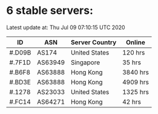 # 6 stable servers:

Latest update at: Thu Jul 09 07:10:15 UTC 2020

| ID | ASN | Server Country | Online |
| -- | --- | -------------- | ------ |
| #.D09B | AS174 | United States | 120 hrs |
| #.7F1D | AS63949 | Singapore | 35 hrs |
| #.B6F8 | AS63888 | Hong Kong | 3840 hrs |
| #.BD3E | AS63888 | Hong Kong | 4909 hrs |
| #.1278 | AS23033 | United States | 1325 hrs |
| #.FC14 | AS64271 | Hong Kong | 42 hrs |

